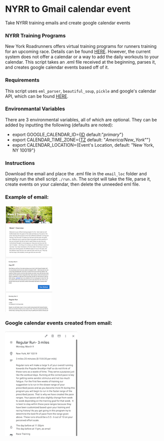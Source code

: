 # NYRR to Gmail calendar event
Take NYRR training emails and create google calendar events

### NYRR Training Programs
New York Roadrunners offers virtual training programs for runners training 
for an upcoming race. Details can be found [HERE](https://www.nyrr.org/train/virtual-training). 
However, the current system does not offer a calendar or a way to add the daily workouts to your calendar. 
This script takes an .eml file received at the beginning, parses it, and creates google calendar events 
based off of it.

### Requirements
This script uses `eml_parser`, `beautiful_soup`, `pickle` and google's calendar API, which can be found [HERE](https://developers.google.com/calendar).

### Environmantal Variables
There are 3 environmental variables, all of which are optional. They 
can be added by inputting the following (defaults are noted):

* export GOOGLE_CALENDAR_ID={[ID](https://developers.google.com/calendar/v3/reference/calendarList/get) default:"_primary_"} 
* export CALENDAR_TIME_ZONE={[TZ](http://www.iana.org/time-zones) default: "_America/New_York_""}
* export CALENDAR_LOCATION={Event's Location, default: "New York, NY 10019"}

### Instructions
Download the email and place the .eml file in the `email_loc` folder and simply run the shell script `./run.sh`. The 
script will take the file, parse it, create events on your calendar, then delete the unneeded eml file.


### Example of email: 

![blah](https://raw.githubusercontent.com/cjtamayo/nyrr_email_to_calendar/master/images/nyrr_email_screenshot0.png "original email")


### Google calendar events created from email:
![alt text](https://raw.githubusercontent.com/cjtamayo/nyrr_email_to_calendar/master/images/nyrr_email_screenshot1.png "relevant calendar event")





